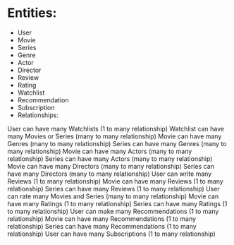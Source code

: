 ﻿# Entities:

- User
- Movie
- Series
- Genre
- Actor
- Director
- Review
- Rating
- Watchlist
- Recommendation
- Subscription
- Relationships:

User can have many Watchlists (1 to many relationship)
Watchlist can have many Movies or Series (many to many relationship)
Movie can have many Genres (many to many relationship)
Series can have many Genres (many to many relationship)
Movie can have many Actors (many to many relationship)
Series can have many Actors (many to many relationship)
Movie can have many Directors (many to many relationship)
Series can have many Directors (many to many relationship)
User can write many Reviews (1 to many relationship)
Movie can have many Reviews (1 to many relationship)
Series can have many Reviews (1 to many relationship)
User can rate many Movies and Series (many to many relationship)
Movie can have many Ratings (1 to many relationship)
Series can have many Ratings (1 to many relationship)
User can make many Recommendations (1 to many relationship)
Movie can have many Recommendations (1 to many relationship)
Series can have many Recommendations (1 to many relationship)
User can have many Subscriptions (1 to many relationship)
